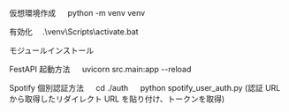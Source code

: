 仮想環境作成
　 python -m venv venv

有効化
　.\venv\Scripts\activate.bat

モジュールインストール

FestAPI 起動方法
　 uvicorn src.main:app --reload

Spotify 個別認証方法
　 cd ./auth
　 python spotify_user_auth.py (認証 URL から取得したリダイレクト URL を貼り付け、トークンを取得)

